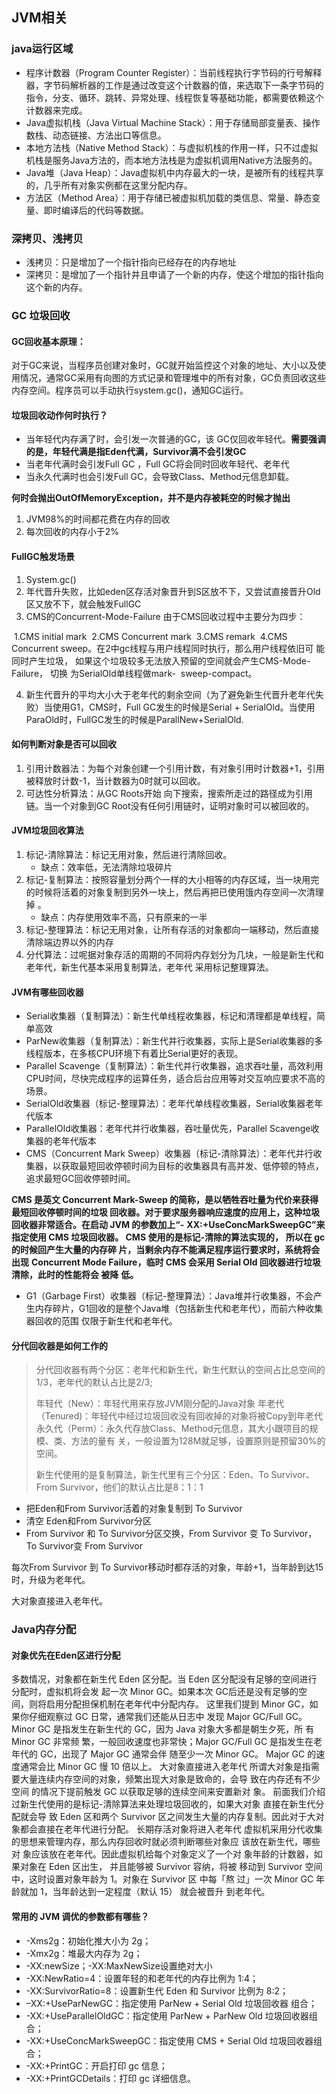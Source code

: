 ## JVM相关

### java运行区域

- 程序计数器（Program Counter Register）：当前线程执行字节码的行号解释器，字节码解析器的工作是通过改变这个计数器的值，来选取下一条字节码的指令，分支、循环、跳转、异常处理、线程恢复等基础功能，都需要依赖这个计数器来完成。
- Java虚拟机栈（Java Virtual Machine Stack）：用于存储局部变量表、操作数栈、动态链接、方法出口等信息。
- 本地方法栈（Native Method Stack）：与虚拟机栈的作用一样，只不过虚拟机栈是服务Java方法的，而本地方法栈是为虚拟机调用Native方法服务的。
- Java堆（Java Heap）：Java虚拟机中内存最大的一块，是被所有的线程共享的，几乎所有对象实例都在这里分配内存。
- 方法区（Method Area）：用于存储已被虚拟机加载的类信息、常量、静态变量、即时编译后的代码等数据。

### 深拷贝、浅拷贝

- 浅拷贝：只是增加了一个指针指向已经存在的内存地址
- 深拷贝：是增加了一个指针并且申请了一个新的内存，使这个增加的指针指向这个新的内存。  

### GC 垃圾回收

#### GC回收基本原理：

对于GC来说，当程序员创建对象时，GC就开始监控这个对象的地址、大小以及使用情况，通常GC采用有向图的方式记录和管理堆中的所有对象，GC负责回收这些内存空间。程序员可以手动执行system.gc()，通知GC运行。

#### 垃圾回收动作何时执行？

- 当年轻代内存满了时，会引发一次普通的GC，该 GC仅回收年轻代。**需要强调的是，年轻代满是指Eden代满，Survivor满不会引发GC**
- 当老年代满时会引发Full GC ，Full GC将会同时回收年轻代、老年代
- 当永久代满时也会引发Full GC，会导致Class、Method元信息卸载。

**何时会抛出OutOfMemoryException，并不是内存被耗空的时候才抛出**

1. JVM98%的时间都花费在内存的回收
2. 每次回收的内存小于2%

#### FullGC触发场景

1. System.gc()
2. 年代晋升失败，比如eden区存活对象晋升到S区放不下，又尝试直接晋升Old区又放不下，就会触发FullGC
3. CMS的Concurrent-Mode-Failure 由于CMS回收过程中主要分为四步：

​	1.CMS initial mark
​	2.CMS Concurrent mark
​	3.CMS remark
​	4.CMS Concurrent sweep。在2中gc线程与用户线程同时执行，那么用户线程依旧可 能同时产生垃圾， 
​	如果这个垃圾较多无法放入预留的空间就会产生CMS-Mode-Failure， 切换 为SerialOld单线程做mark- 
​	sweep-compact。

4. 新生代晋升的平均大小大于老年代的剩余空间（为了避免新生代晋升老年代失败）当使用G1，CMS时，Full GC发生的时候是Serial + SerialOld。当使用ParaOld时，FullGC发生的时候是ParallNew+SerialOld.

#### 如何判断对象是否可以回收

1. 引用计数器法：为每个对象创建一个引用计数，有对象引用时计数器+1，引用被释放时计数-1，当计数器为0时就可以回收。
2. 可达性分析算法：从GC  Roots开始 向下搜索，搜索所走过的路径成为引用链。当一个对象到GC Root没有任何引用链时，证明对象时可以被回收的。

#### JVM垃圾回收算法

1. 标记-清除算法：标记无用对象，然后进行清除回收。
   - 缺点：效率低，无法清除垃圾碎片
2. 标记-复制算法：按照容量划分两个一样的大小相等的内存区域，当一块用完的时候将活着的对象复制到另外一块上，然后再把已使用饿内存空间一次清理掉 。
   - 缺点：内存使用效率不高，只有原来的一半
3. 标记-整理算法：标记无用对象，让所有存活的对象都向一端移动，然后直接清除端边界以外的内存
4. 分代算法：过呢据对象存活的周期的不同将内存划分为几块，一般是新生代和老年代，新生代基本采用复制算法，老年代 采用标记整理算法。

#### JVM有哪些回收器

- Serial收集器（复制算法）：新生代单线程收集器，标记和清理都是单线程，简单高效
- ParNew收集器（复制算法）：新生代并行收集器，实际上是Serial收集器的多线程版本，在多核CPU环境下有着比Serial更好的表现。
- Parallel Scavenge（复制算法）：新生代并行收集器，追求吞吐量，高效利用CPU时间，尽快完成程序的运算任务，适合后台应用等对交互响应要求不高的场景。
- SerialOld收集器（标记-整理算法）：老年代单线程收集器，Serial收集器老年代版本
- ParallelOld收集器：老年代并行收集器，吞吐量优先，Parallel Scavenge收集器的老年代版本
- CMS（Concurrent Mark Sweep）收集器（标记-清除算法）：老年代并行收集器，以获取最短回收停顿时间为目标的收集器具有高并发、低停顿的特点，追求最短GC回收停顿时间。

 **CMS 是英文 Concurrent Mark-Sweep 的简称，是以牺牲吞吐量为代价来获得  最短回收停顿时间的垃圾 回收器。对于要求服务器响应速度的应用上，这种垃圾  回收器非常适合。在启动 JVM 的参数加上“-** 
**XX:+UseConcMarkSweepGC”来指定使用 CMS 垃圾回收器。 CMS 使用的是标记-清除的算法实现的，** 
**所以在 gc的时候回产生大量的内存碎  片，当剩余内存不能满足程序运行要求时，系统将会出现** 
**Concurrent Mode Failure，临时 CMS 会采用 Serial Old 回收器进行垃圾清除，此时的性能将会  被降** 
**低。**

- G1（Garbage First）收集器（标记-整理算法）：Java堆并行收集器，不会产生内存碎片，G1回收的是整个Java堆（包括新生代和老年代），而前六种收集器回收的范围 仅限于新生代和老年代。

#### 分代回收器是如何工作的

> 分代回收器有两个分区：老年代和新生代，新生代默认的空间占比总空间的1/3，老年代的默认占比是2/3;
>
> 年轻代（New）：年轻代用来存放JVM刚分配的Java对象
> 年老代（Tenured)：年轻代中经过垃圾回收没有回收掉的对象将被Copy到年老代
> 永久代（Perm）：永久代存放Class、Method元信息，其大小跟项目的规模、类、方法的量有 
> 关，一般设置为128M就足够，设置原则是预留30%的空间。
>
> 新生代使用的是复制算法，新生代里有三个分区：Eden、To  Survivor、From Survivor，他们的默认占比是8：1：1

- 把Eden和From Survivor活着的对象复制到 To Survivor
- 清空  Eden和From Survivor分区
- From Survivor 和 To Survivor分区交换，From  Survivor 变 To Survivor，To Survivor变 From Survivor

每次From  Survivor 到 To Survivor移动时都存活的对象，年龄+1，当年龄到达15时，升级为老年代。

大对象直接进入老年代。

### Java内存分配

#### 对象优先在Eden区进行分配

多数情况，对象都在新生代 Eden 区分配。当 Eden 区分配没有足够的空间进行 分配时，虚拟机将会发 
起一次 Minor GC。如果本次 GC后还是没有足够的空 间，则将启用分配担保机制在老年代中分配内存。
这里我们提到 Minor GC，如果你仔细观察过 GC 日常，通常我们还能从日志中  发现 Major GC/Full 
GC。
Minor GC 是指发生在新生代的 GC，因为 Java 对象大多都是朝生夕死，所  有 Minor GC 非常频 
繁，一般回收速度也非常快；Major GC/Full GC 是指发生在老年代的 GC，出现了 Major GC 通常会伴  随至少一次 Minor GC。 
Major GC 的速度通常会比 Minor GC 慢 10 倍以上。
大对象直接进入老年代
所谓大对象是指需要大量连续内存空间的对象，频繁出现大对象是致命的，会导  致在内存还有不少空间 
的情况下提前触发 GC 以获取足够的连续空间来安置新对  象。
前面我们介绍过新生代使用的是标记-清除算法来处理垃圾回收的，如果大对象 直接在新生代分配就会导 
致 Eden 区和两个 Survivor 区之间发生大量的内存复制。因此对于大对象都会直接在老年代进行分配。
长期存活对象将进入老年代
虚拟机采用分代收集的思想来管理内存，那么内存回收时就必须判断哪些对象应 该放在新生代，哪些对 
象应该放在老年代。因此虚拟机给每个对象定义了一个对 象年龄的计数器，如果对象在 Eden 区出生， 
并且能够被 Survivor 容纳，将被 移动到 Survivor 空间中，这时设置对象年龄为 1。对象在 Survivor 区 
中每「熬 过」一次 Minor GC 年龄就加 1，当年龄达到一定程度（默认 15） 就会被晋升 到老年代。

#### 常用的 JVM 调优的参数都有哪些？

- -Xms2g：初始化推大小为 2g； 
- -Xmx2g：堆最大内存为 2g；
- -XX:newSize；-XX:MaxNewSize设置绝对大小
- -XX:NewRatio=4：设置年轻的和老年代的内存比例为 1:4； 
- -XX:SurvivorRatio=8：设置新生代 Eden 和 Survivor 比例为 8:2； 
- –XX:+UseParNewGC：指定使用 ParNew + Serial Old 垃圾回收器 组合； 
- -XX:+UseParallelOldGC：指定使用 ParNew + ParNew Old 垃圾回收器组合；
- -XX:+UseConcMarkSweepGC：指定使用 CMS + Serial Old 垃圾回收器组  合； 
- -XX:+PrintGC：开启打印 gc 信息；
- -XX:+PrintGCDetails：打印 gc 详细信息。
